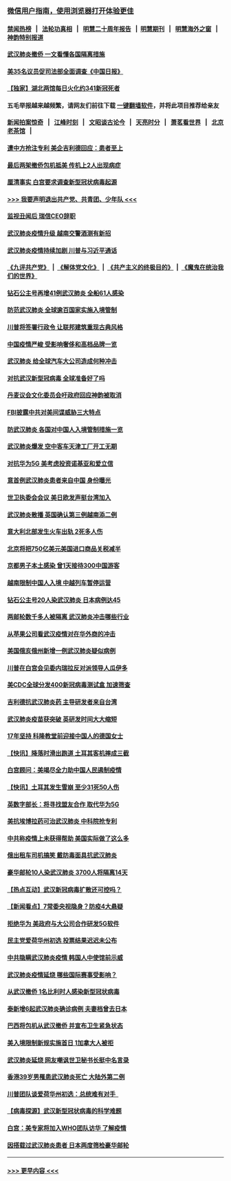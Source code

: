 ### [微信用户指南，使用浏览器打开体验更佳](https://github.com/gfw-breaker/banned-news1/blob/master/indexes/wechat-guide.md?t=0)
#### [禁闻热榜](热点新闻.md?t=0)  &nbsp;&nbsp;|&nbsp;&nbsp; [法轮功真相](https://github.com/gfw-breaker/truth/blob/master/README.md?t=0) &nbsp;&nbsp;|&nbsp;&nbsp; [明慧二十周年报告](https://github.com/gfw-breaker/mh-reports/blob/master/README.md?t=0) &nbsp;&nbsp;|&nbsp;&nbsp;[明慧期刊](https://github.com/gfw-breaker/mh-qikan) &nbsp;&nbsp;|&nbsp;&nbsp; [明慧海外之窗](https://github.com/gfw-breaker/mh-news/blob/master/README.md?t=0) &nbsp;&nbsp;|&nbsp;&nbsp; [神韵特别报道](https://github.com/gfw-breaker/mh-news/blob/master/shenyun.md?t=0)
#### [武汉肺炎撤侨 一文看懂各国隔离措施](../pages/nsc418/n11844216.md?t=02080422) 
#### [美35名议员促司法部全面调查《中国日报》](../pages/nsc418/n11852435.md?t=02080422) 
#### [【独家】湖北两馆每日火化约341新冠死者](../pages/nsc418/n11845444.md?t=02080422) 
#### 五毛举报越来越频繁，请网友们前往下载 [一键翻墙软件](https://github.com/gfw-breaker/ssr-accounts)，并将此项目推荐给亲友
#### [新闻拍案惊奇](https://github.com/gfw-breaker/banned-news1/blob/master/pages/link4.md) &nbsp;&nbsp;|&nbsp;&nbsp; [江峰时刻](https://github.com/gfw-breaker/banned-news1/blob/master/pages/link4.md) &nbsp;&nbsp;|&nbsp;&nbsp; [文昭谈古论今](https://github.com/gfw-breaker/banned-news1/blob/master/pages/link4.md) &nbsp;&nbsp;|&nbsp;&nbsp; [天亮时分](https://github.com/gfw-breaker/banned-news1/blob/master/pages/link4.md) &nbsp;&nbsp;|&nbsp;&nbsp; [萧茗看世界](https://github.com/gfw-breaker/banned-news1/blob/master/pages/link4.md) &nbsp;&nbsp;|&nbsp;&nbsp; [北京老茶馆](https://github.com/gfw-breaker/banned-news1/blob/master/pages/link4.md) &nbsp;&nbsp;|&nbsp;&nbsp; 
#### [遭中方抢注专利 美企吉利德回应：患者至上](../pages/nsc418/n11852037.md?t=02080422) 
#### [最后两架撤侨包机抵美 传机上2人出现病症](../pages/nsc418/n11852173.md?t=02080422) 
#### [厘清事实 白宫要求调查新型冠状病毒起源](../pages/nsc418/n11852106.md?t=02080422) 
#### [>>> 我要声明退出共产党、共青团、少年队 <<<](https://github.com/begood0513/goodnews/blob/master/quit/letter.md) 
#### [监视丑闻后 瑞信CEO辞职](../pages/nsc418/n11852127.md?t=02080422) 
#### [武汉肺炎疫情升级 越南交警酒测有新招](../pages/nsc418/n11851632.md?t=02080422) 
#### [武汉肺炎疫情持续加剧 川普与习近平通话](../pages/nsc418/n11851613.md?t=02080422) 
#### [《九评共产党》](https://github.com/begood0513/9ping.md/blob/master/README.md) &nbsp;|&nbsp; [《解体党文化》](../../../../jtdwh.md/blob/master/README.md)  &nbsp;|&nbsp; [《共产主义的终极目的》](../../../../gczydzjmd.md/blob/master/README.md) &nbsp;|&nbsp; [《魔鬼在统治我们的世界》](../../../../mgztzwmdsj.md/blob/master/README.md) 
#### [钻石公主号再增41例武汉肺炎 全船61人感染](../pages/nsc418/n11850401.md?t=02080422) 
#### [防范武汉肺炎 全球逾百国家实施入境管制](../pages/nsc418/n11850557.md?t=02080422) 
#### [川普将签署行政令 让联邦建筑重现古典风格](../pages/nsc418/n11850654.md?t=02080422) 
#### [中国疫情严峻 受影响奢侈和高档品牌一览](../pages/nsc418/n11850319.md?t=02080422) 
#### [武汉肺炎 给全球汽车大公司造成何种冲击](../pages/nsc418/n11850056.md?t=02080422) 
#### [对抗武汉新型冠病毒 全球准备好了吗](../pages/nsc418/n11850142.md?t=02080422) 
#### [丹麦议会文化委员会吁政府回应神韵被取消](../pages/nsc418/n11849312.md?t=02080422) 
#### [FBI披露中共对美间谍威胁三大特点](../pages/nsc418/n11849700.md?t=02080422) 
#### [防武汉肺炎 各国对中国人入境管制措施一览](../pages/nsc418/n11838726.md?t=02080422) 
#### [武汉肺炎爆发 空中客车天津工厂开工无期](../pages/nsc418/n11849634.md?t=02080422) 
#### [对抗华为5G 美考虑投资诺基亚和爱立信](../pages/nsc418/n11849510.md?t=02080422) 
#### [意首例武汉肺炎患者来自中国 身份曝光](../pages/nsc418/n11849454.md?t=02080422) 
#### [世卫执委会会议 美日欧发声挺台湾加入](../pages/nsc418/n11849433.md?t=02080422) 
#### [武汉肺炎散播 英国确认第三例越南添二例](../pages/nsc418/n11849439.md?t=02080422) 
#### [意大利北部发生火车出轨 2死多人伤](../pages/nsc418/n11848999.md?t=02080422) 
#### [北京将把750亿美元美国进口商品关税减半](../pages/nsc418/n11848896.md?t=02080422) 
#### [京都男子本土感染 曾1天接待300中国游客](../pages/nsc418/n11848641.md?t=02080422) 
#### [越南限制中国人入境 中越列车暂停运营](../pages/nsc418/n11847844.md?t=02080422) 
#### [钻石公主号20人染武汉肺炎 日本病例达45](../pages/nsc418/n11847823.md?t=02080422) 
#### [两邮轮数千多人被隔离 武汉肺炎冲击哪些行业](../pages/nsc418/n11847456.md?t=02080422) 
#### [从苹果公司看武汉疫情对在华外商的冲击](../pages/nsc418/n11847586.md?t=02080422) 
#### [美国俄亥俄州新增一例武汉肺炎疑似病例](../pages/nsc418/n11847714.md?t=02080422) 
#### [川普在白宫会见委内瑞拉反对派领导人瓜伊多](../pages/nsc418/n11847391.md?t=02080422) 
#### [美CDC全球分发400新冠病毒测试盒 加速筛查](../pages/nsc418/n11847260.md?t=02080422) 
#### [吉利德抗武汉肺炎药 主导研发者来自台湾](../pages/nsc418/n11847064.md?t=02080422) 
#### [武汉肺炎疫苗获突破 英研发时间大大缩短](../pages/nsc418/n11846915.md?t=02080422) 
#### [17年坚持 科隆教堂前迎接中国人的德国女士](../pages/nsc418/n11846781.md?t=02080422) 
#### [【快讯】降落时滑出跑道 土耳其客机摔成三截](../pages/nsc418/n11847021.md?t=02080422) 
#### [白宫顾问：美竭尽全力助中国人民遏制疫情](../pages/nsc418/n11846756.md?t=02080422) 
#### [【快讯】土耳其发生雪崩 至少31死50人伤](../pages/nsc418/n11846680.md?t=02080422) 
#### [英数字部长：将寻找盟友合作 取代华为5G](../pages/nsc418/n11846485.md?t=02080422) 
#### [美抗埃博拉药可治武汉肺炎 中科院抢专利](../pages/nsc418/n11846409.md?t=02080422) 
#### [中共称疫情上未获得帮助 美国实际做了这么多](../pages/nsc418/n11846008.md?t=02080422) 
#### [俄出租车司机搞笑 戴防毒面具抗武汉肺炎](../pages/nsc418/n11845703.md?t=02080422) 
#### [豪华邮轮10人染武汉肺炎 3700人将隔离14天](../pages/nsc418/n11845543.md?t=02080422) 
#### [【热点互动】武汉新冠病毒扩散还可控吗？](../pages/nsc418/n11844750.md?t=02080422) 
#### [【新闻看点】7常委央视隐身？防疫4大悬疑](../pages/nsc418/n11844611.md?t=02080422) 
#### [拒绝华为 美政府与大公司合作研发5G软件](../pages/nsc418/n11844625.md?t=02080422) 
#### [民主党爱荷华州初选 投票结果迟迟未公布](../pages/nsc418/n11844207.md?t=02080422) 
#### [中共隐瞒武汉肺炎疫情 韩国人中使馆前示威](../pages/nsc418/n11844084.md?t=02080422) 
#### [武汉肺炎疫情延烧 哪些国际赛事受影响？](../pages/nsc418/n11843958.md?t=02080422) 
#### [从武汉撤侨 1名比利时人感染新型冠状病毒](../pages/nsc418/n11843977.md?t=02080422) 
#### [泰新增6起武汉肺炎确诊病例 夫妻档曾去日本](../pages/nsc418/n11843900.md?t=02080422) 
#### [巴西将包机从武汉撤侨 并宣布卫生紧急状态](../pages/nsc418/n11843418.md?t=02080422) 
#### [美入境限制新规实施首日 1加拿大人被拒](../pages/nsc418/n11843058.md?t=02080422) 
#### [武汉肺炎延烧 网友嘲讽世卫秘书长挺中名言录](../pages/nsc418/n11843056.md?t=02080422) 
#### [香港39岁男罹患武汉肺炎死亡 大陆外第二例](../pages/nsc418/n11843026.md?t=02080422) 
#### [川普团队谈爱荷华州初选：总统难有对手  ](../pages/nsc418/n11842867.md?t=02080422) 
#### [【病毒探源】武汉新型冠状病毒的科学难题](../pages/nsc418/n11842176.md?t=02080422) 
#### [白宫：美专家将加入WHO团队访华 了解疫情](../pages/nsc418/n11842198.md?t=02080422) 
#### [因搭载过武汉肺炎患者 日本两度筛检豪华邮轮](../pages/nsc418/n11842447.md?t=02080422) 

----
#### [ >>> 更早内容 <<< ](../indexes/nsc418-earlier.md)
